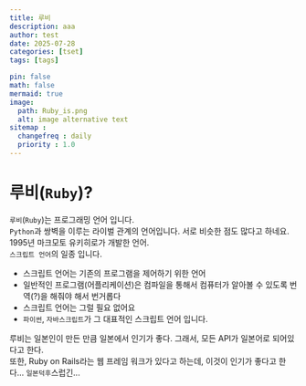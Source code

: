 ```yaml
---
title: 루비
description: aaa 
author: test 
date: 2025-07-28
categories: [tset] 
tags: [tags] 

pin: false
math: false
mermaid: true
image:
  path: Ruby_is.png
  alt: image alternative text
sitemap :
  changefreq : daily
  priority : 1.0
---
```

# 루비(```Ruby```)?
```루비```(```Ruby```)는 프로그래밍 언어 입니다. \
```Python```과 쌍벽을 이루는 라이벌 관계의 언어입니다. 서로 비슷한 점도 많다고 하네요.\
1995년 마크모토 유키히로가 개발한 언어.\
```스크립트 언어```의 일종 입니다.
- 스크립트 언어는 기존의 프로그램을 제어하기 위한 언어
- 일반적인 프로그램(어플리케이션)은 컴파일을 통해서 컴퓨터가 알아볼 수 있도록 번역(?)을 해줘야 해서 번거롭다
- 스크립트 언어는 그럴 필요 없어요
- ```파이썬```, ```자바스크립트```가 그 대표적인 스크립트 언어 입니다.

루비는 일본인이 만든 만큼 일본에서 인기가 좋다. 그래서, 모든 API가 일본어로 되어있다고 한다.\
또한, Ruby on Rails라는 웹 프레임 워크가 있다고 하는데, 이것이 인기가 좋다고 한다... ```일본덕후```스럽긴...
